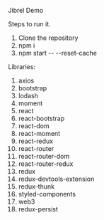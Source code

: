 Jibrel Demo

Steps to run it.

1. Clone the repository
2. npm i
3. npm start -- --reset-cache

Libraries:

1. axios
2. bootstrap
3. lodash
4. moment
5. react
6. react-bootstrap
7. react-dom
8. react-moment
9. react-redux
10. react-router
11. react-router-dom
12. react-router-redux
13. redux
14. redux-devtools-extension
15. redux-thunk
16. styled-components
17. web3
18. redux-persist
